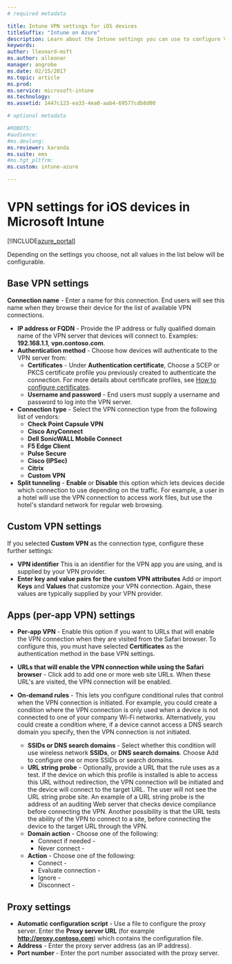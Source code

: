 ```yaml
---
# required metadata

title: Intune VPN settings for iOS devices
titleSuffix: "Intune on Azure"
description: Learn about the Intune settings you can use to configure VPN connections on iOS devices."
keywords:
author: lleonard-msft
ms.author: alleonar
manager: angrobe
ms.date: 02/15/2017
ms.topic: article
ms.prod:
ms.service: microsoft-intune
ms.technology:
ms.assetid: 1447c123-ea33-4ea0-aab4-69577cdb8d00

# optional metadata

#ROBOTS:
#audience:
#ms.devlang:
ms.reviewer: karanda
ms.suite: ems
#ms.tgt_pltfrm:
ms.custom: intune-azure

---
```


# VPN settings for iOS devices in Microsoft Intune

[!INCLUDE[azure_portal](./includes/azure_portal.md)]

Depending on the settings you choose, not all values in the list below will be configurable.

## Base VPN settings


**Connection name** - Enter a name for this connection. End users will see this name when they browse their device for the list of available VPN connections.
- **IP address or FQDN** - Provide the IP address or fully qualified domain name of the VPN server that devices will connect to. Examples: **192.168.1.1**, **vpn.contoso.com**.
- **Authentication method** - Choose how devices will authenticate to the VPN server from:
	- **Certificates** - Under **Authentication certificate**, Choose a SCEP or PKCS certificate profile you previously created to authenticate the connection. For more details about certificate profiles, see [How to configure certificates](certificates-configure.md).
	- **Username and password** - End users must supply a username and password to log into the VPN server.
- **Connection type** - Select the VPN connection type from the following list of vendors:
	- **Check Point Capsule VPN**
	- **Cisco AnyConnect**
	- **Dell SonicWALL Mobile Connect**
	- **F5 Edge Client**
	- **Pulse Secure**
	- **Cisco (IPSec)**
	- **Citrix**
	- **Custom VPN**
- **Split tunneling** - **Enable** or **Disable** this option which lets devices decide which connection to use depending on the traffic. For example, a user in a hotel will use the VPN connection to access work files, but use the hotel's standard network for regular web browsing.


## Custom VPN settings

If you selected **Custom VPN** as the connection type, configure these further settings:

- **VPN identifier** This is an identifier for the VPN app you are using, and is supplied by your VPN provider.
- **Enter key and value pairs for the custom VPN attributes** Add or import **Keys** and **Values** that customize your VPN connection. Again, these values are typically supplied by your VPN provider.

## Apps (per-app VPN) settings

- **Per-app VPN** - Enable this option if you want to URLs that will enable the VPN connection when they are visited from the Safari browser. To configure this, you must have selected **Certificates** as the authentication method in the base VPN settings.
- **URLs that will enable the VPN connection while using the Safari browser** - Click add to add one or more web site URLs. When these URL's are visited, the VPN connection will be enabled.

- **On-demand rules** - This lets you configure conditional rules that control when the VPN connection is initiated. For example, you could create a condition where the VPN connection is only used when a device is not connected to one of your company Wi-Fi networks. Alternatively, you could create a condition where, if a device cannot access a DNS search domain you specify, then the VPN connection is not initiated.

	- **SSIDs or DNS search domains** - Select whether this condition will use wireless network **SSIDs**, or **DNS search domains**. Choose Add to configure one or more SSIDs or search domains.
	- **URL string probe** - Optionally, provide a URL that the rule uses as a test. If the device on which this profile is installed is able to access this URL without redirection, the VPN connection will be initiated and the device will connect to the target URL. The user will not see the URL string probe site. An example of a URL string probe is the address of an auditing Web server that checks device compliance before connecting the VPN. Another possibility is that the URL tests the ability of the VPN to connect to a site, before connecting the device to the target URL through the VPN.
	- **Domain action** - Choose one of the following:
		- Connect if needed - 
		- Never connect - 
	- **Action** - Choose one of the following:
		- Connect - 
		- Evaluate connection - 
		- Ignore - 
		- Disconnect - 


## Proxy settings

- **Automatic configuration script** - Use a file to configure the proxy server. Enter the **Proxy server URL** (for example **http://proxy.contoso.com**) which contains the configuration file.
- **Address** - Enter the proxy server address (as an IP address).
- **Port number** - Enter the port number associated with the proxy server.

<!--
## Set Up Per-App VPN using Microsoft Intune for iOS

With the release of iOS 7, Apple introduced the Per-App VPN feature which caters to both IT Professional and end user experiences. With this feature, IT Professionals can specify which managed apps can use VPN on an Intune managed iOS device. It also makes the connection experience seamless for the user by abstracting the steps taken to connect to a VPN server when accessing corporate documents. This blog post will teach you how to set up Per-App VPN for your enterprise using Microsoft Intune (cloud only) and deliver that awesome experience to your users.

### On the VPN Server

 - Make sure you’re using Certificate based Authentication.
 - Make sure you add the Certificate Authority (CA) that issues certificates for authentication to mobile devices.

If the Certificate Authority presented by the device matches one of the CAs in the Trusted CA list of the VPN server, then the VPN server successfully authenticates the device.
   
### In the Intune Admin Console

#### Provision a Trusted Certificate Profile

This is the Root Certificate that is issued by the Certificate Authority to the VPN server. To prove its identity the VPN server presents this Certificate Authority which must be accepted automatically by the device. To ensure automatic approval of the Certificate Authority you must provision a Trusted Certificate Profile that contains the Root Certificate issued by the Certificate Authority. In the following screenshots the “MicrosoftRootCA.cer” is the Root Certificate.

The Certificate Authority (CA) that provisions the identity certificate to the VPN server must be trusted by the iOS device. To do so, create a Trusted Certificate Profile. Go to your VPN’s admin console and export the certificate it presents you to trust its identity. Import that certificate here and deploy the Trusted Certificate Profile to all iOS devices you expect to run Per-App VPN. This profile instructs the iOS device to automatically trust the CA that the VPN server presents.
 
Once you deploy this profile along with the VPN profile to your iOS device, test out the trust establishment process:

1. Install a 3rd party VPN app to connect to specific VPN (e.g., Junos Pulse app to connect to Juniper VPN)
2. Open the Junos Pulse app and create a VPN connection that will connect to your Juniper VPN host
3. If you have successfully completed the steps mentioned above, you should be able to connect to the Juniper VPN instantly without any notifications to trust the VPN server. Note: this is crucial because it helps establish automatic trust with the VPN server and puts you on the right path for creating a zero-touch experience for per-app VPN connections. 

#### Provision a SCEP Cert Profile

Once you have established automatic trust with the VPN server, you need to provide credentials to the iOS device that can be utilized by the VPN client and not prompt the user for any authentication details. To do so, create and deploy a SCEP Profile.
 
Once you have deployed the SCEP profile, make sure you take a note of the CA that provisions this certificate.

1. If the SCEP CA is different from the VPN’s CA – you need to add the SCEP CA to a list of trusted CA’s in your VPN Server
2. If not, you do not need to do anything.

#### Provision a Per-App VPN Profile

Now that you have fulfilled both phases of the zero-touch experience, create and deploy a VPN profile for iOS devices. A couple of points to keep in mind here:
1. Select **Certificates** as the authentication method
2. Select the SCEP certificate you created earlier – this will ensure that user credentials will get tagged along with this VPN profile
3. Check the **Per App VPN** checkbox. Your VPN profile should look similar to screenshot below:
 
### Associate an App with the VPN Profile

Once you create a Per-App VPN profile, navigate to the **Software** node and [add a managed app](http://technet.microsoft.com/library/dn646972.aspx?WT.mc_id=Blog_Intune_General_PCIT). Select the app and click on **Manage Deployments**. Then click on the VPN Profile tab and you will notice the VPN you just created will appear in the dropdown for VPN Policy.

Select the Per-App VPN Profile and finish the wizard. This will ensure that the managed app (Bing for iPad in screenshot) will be associated with [Test] iOS Per-App VPN when this policy is deployed to iOS device users. Ensure you deploy this app to the same group of users that have been targeted for the Per-App VPN profile you created earlier. 

### On the iOS Device

  -  Make sure you’re running iOS 7 or later
  -  Make sure you deploy ALL of the above mentioned policies to the SAME group of users. Failure to do so will most definitely break the Per-App VPN experience  
  -  Must have the appropriate 3rd party app installed:
o	Juniper
o	Checkpoint
o	F5
o	SonicWall
  -  Make sure you have a zero-touch experience:
    -  User taps on the 3rd party VPN app
    -  Taps on **Connect**
    -  VPN successfully connects without any extra prompts.
      -  User must not be asked to trust the VPN server (i.e., User must not see the Dynamic Trust dialog box)
      -  User must not enter any credentials
      -  User must be connected to VPN upon tapping the connect button

### Troubleshooting

Overall the entire Per-App VPN experience on the iOS device is invisible to the user. While it creates a great user experience, it also makes it difficult to troubleshoot any issues.

If you’d like to take a deeper look into the logs/events created by the iOS device, connect your iOS device to a PC and open IPCU (iPhone Configuration Utility). You can install it from [here](http://www.microsoft.com/windows/compatibility/CompatCenter/ProductDetailsViewer?Name=iPhone%20Configuration%20Utility&vendor=Apple&Locale=1033%2C2057%2C3081%2C4105%2C16393&ModelOrVersion=3&BreadCrumbPath=iphone%20configuration%20utility&LastSearchTerm=iphone%2Bconfiguration%2Butility&Type=Software&tempOsid=Windows%208.1). Once you connect your iOS device, open the console on IPCU and voila – you should get a live log from the device.

-->